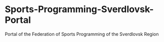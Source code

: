 # Sports-Programming-Sverdlovsk-Portal
Portal of the Federation of Sports Programming of the Sverdlovsk Region
